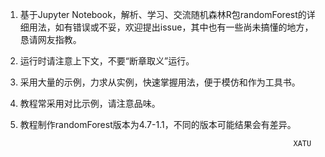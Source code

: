 1. 基于Jupyter Notebook，解析、学习、交流随机森林R包randomForest的详细用法，如有错误或不妥，欢迎提出issue，其中也有一些尚未搞懂的地方，恳请网友指教。

1. 运行时请注意上下文，不要“断章取义”运行。

1. 采用大量的示例，力求从实例，快速掌握用法，便于模仿和作为工具书。
  
3. 教程常采用对比示例，请注意品味。

1. 教程制作randomForest版本为4.7-1.1，不同的版本可能结果会有差异。


                                                                    XATU
